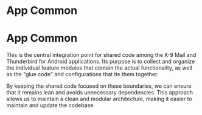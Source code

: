 # App Common

# App Common

This is the central integration point for shared code among the K-9 Mail and Thunderbird for Android applications. Its purpose is to collect and organize the individual feature modules that contain the actual functionality, as well as the "glue code" and configurations that tie them together.

By keeping the shared code focused on these boundaries, we can ensure that it remains lean and avoids unnecessary dependencies. This approach allows us to maintain a clean and modular architecture, making it easier to maintain and update the codebase.
